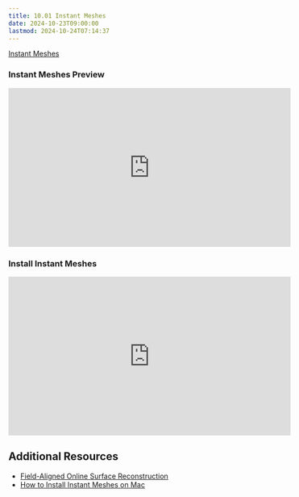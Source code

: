```yaml
---
title: 10.01 Instant Meshes
date: 2024-10-23T09:00:00
lastmod: 2024-10-24T07:14:37
---
```


[Instant Meshes](https://github.com/wjakob/instant-meshes)

### Instant Meshes Preview

<div class="iframe-16-9-container">
<iframe class="youTubeIframe" width="560" height="315" src="https://www.youtube.com/embed/U6wtw6W4x3I" title="YouTube video player" frameborder="0" allow="accelerometer; autoplay; clipboard-write; encrypted-media; gyroscope; picture-in-picture; web-share" allowfullscreen></iframe>
</div>
</div>

### Install Instant Meshes

<div class="iframe-16-9-container">
<iframe class="youTubeIframe" width="560" height="315" src="https://www.youtube.com/embed/knKOM9Ta1_k?rel=0" title="YouTube video player" frameborder="0" allow="accelerometer; autoplay; clipboard-write; encrypted-media; gyroscope; picture-in-picture; web-share" allowfullscreen></iframe>
</div>
</div>

## Additional Resources

- [Field-Aligned Online Surface Reconstruction](https://rgl.epfl.ch/publications/Schertler2017Field)
- [How to Install Instant Meshes on Mac](https://youtu.be/knKOM9Ta1_k)
